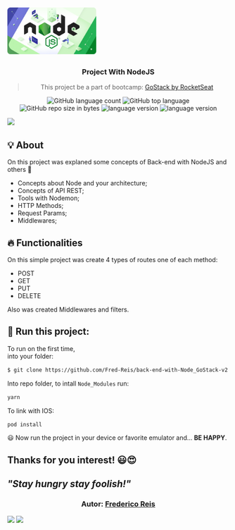 <h1 align="center" style="width: 40%; height: auto">
  <img alt="NodeJS" src="src/assets/node.png"/>
</h1>

<h3 align="center">Project With NodeJS
</h3>

<blockquote align="center">
This project be a part of bootcamp: <a href="https://rocketseat.com.br/gostack">GoStack by RocketSeat</a> 
</blockquote>

<p align="center">
  <img alt="GitHub language count" src="https://img.shields.io/github/languages/count/Fred-Reis/back-end-with-Node_GoStack-v2">

  <img alt="GitHub top language" src="https://img.shields.io/github/languages/top/Fred-Reis/back-end-with-Node_GoStack-v2">
  
  <img alt="GitHub repo size in bytes" src="https://img.shields.io/github/repo-size/Fred-Reis/back-end-with-Node_GoStack-v2">
  
  <img alt="language version" src="https://img.shields.io/badge/Node-v_12.13.1-339933?logo=node.js">

  <img alt="language version" src="https://img.shields.io/badge/Yarn-v_1.22.4-2C8EBB?logo=Yarn">

  <a href="https://www.codacy.com/manual/Fred-Reis/back-end-with-Node_GoStack-v2?utm_source=github.com&amp;utm_medium=referral&amp;utm_content=Fred-Reis/back-end-with-Node_GoStack-v2&amp;utm_campaign=Badge_Grade"><img src="https://api.codacy.com/project/badge/Grade/1fcdf658baaa42fcad17f3246825ec9a"/></a>

</p>


## 💡 About

On this project was explaned some concepts of Back-end with NodeJS and others 🧐

* Concepts about Node and your architecture;
* Concepts of API REST;
* Tools with Nodemon;
* HTTP Methods;
* Request Params;
* Middlewares;

## 🔥 Functionalities

On this simple project was create 4 types of routes one of each method:  
* POST
* GET
* PUT
* DELETE

Also was created Middlewares and filters.

## 🏁 Run this project:

To run on the first time,  
into your folder:

```bash
$ git clone https://github.com/Fred-Reis/back-end-with-Node_GoStack-v2.git
```

Into repo folder, to intall ```Node_Modules``` run:

```bash
yarn
```

To link with IOS:

```bash
pod install
```

😃 Now run the project in your device or favorite emulator and...
**BE HAPPY**.


## Thanks for you interest! 😃😍

___"Stay hungry stay foolish!"___
---

<h3 align="center">
Autor: <a alt="Fred-Reis" href="https://github.com/Fred-Reis">Frederico Reis</a>
</h3>

<p align="center">

  <a alt="Frederico Reis" href="https://www.linkedin.com/in/frederico-reis-dev/"><img src="https://img.shields.io/badge/LinkedIn-Frederico_Reis-0077B5?logo=linkedin"/></a>
  <a alt="Frederico Reis" href="https://github.com/Fred-Reis "><img src="https://img.shields.io/badge/Fred_Reis-GitHub-000?logo=github"/></a>

</p>


